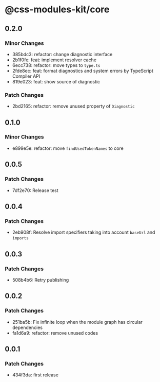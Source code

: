 # @css-modules-kit/core

## 0.2.0

### Minor Changes

- 385bdc3: refactor: change diagnostic interface
- 2b1f0fe: feat: implement resolver cache
- 6ecc738: refactor: move types to `type.ts`
- 2fde8ec: feat: format diagnostics and system errors by TypeScript Compiler API
- 819e023: feat: show source of diagnostic

### Patch Changes

- 2bd2165: refactor: remove unused property of `Diagnostic`

## 0.1.0

### Minor Changes

- e899e5e: refactor: move `findUsedTokenNames` to core

## 0.0.5

### Patch Changes

- 7df2e70: Release test

## 0.0.4

### Patch Changes

- 2eb908f: Resolve import specifiers taking into account `baseUrl` and `imports`

## 0.0.3

### Patch Changes

- 508b4b6: Retry publishing

## 0.0.2

### Patch Changes

- 251ba5b: Fix infinite loop when the module graph has circular dependencies
- fa1d6a9: refactor: remove unused codes

## 0.0.1

### Patch Changes

- 434f3da: first release
